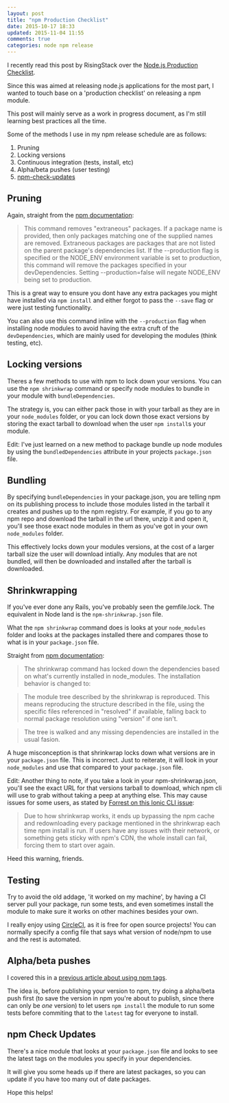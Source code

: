 ```yaml
---
layout: post
title: "npm Production Checklist"
date: 2015-10-17 18:33
updated: 2015-11-04 11:55
comments: true
categories: node npm release
---
```


I recently read this post by RisingStack over the [Node.js Production Checklist](https://blog.risingstack.com/node-js-production-checklist). 

Since this was aimed at releasing node.js applications for the most part, I wanted to touch base on a 'production checklist' on releasing a npm module.

This post will mainly serve as a work in progress document, as I'm still learning best practices all the time.

Some of the methods I use in my npm release schedule are as follows:

1. Pruning
2. Locking versions
3. Continuous integration (tests, install, etc)
4. Alpha/beta pushes (user testing)
5. [npm-check-updates](https://github.com/tjunnone/npm-check-updates)

## Pruning

Again, straight from the [npm documentation](https://docs.npmjs.com/cli/prune):

> This command removes "extraneous" packages. If a package name is provided, then only packages matching one of the supplied names are removed.
> Extraneous packages are packages that are not listed on the parent package's dependencies list.
> If the --production flag is specified or the NODE_ENV environment variable is set to production, this command will remove the packages specified in your devDependencies. Setting --production=false will negate NODE_ENV being set to production.

This is a great way to ensure you dont have any extra packages you might have installed via `npm install` and either forgot to pass the `--save` flag or were just testing functionality.

You can also use this command inline with the `--production` flag when installing node modules to avoid having the extra cruft of the `devDependencies`, which are mainly used for developing the modules (think testing, etc).

## Locking versions

Theres a few methods to use with npm to lock down your versions. You can use the `npm shrinkwrap` command or specify node modules to bundle in your module with `bundleDependencies`. 

The strategy is, you can either pack those in with your tarball as they are in your `node_modules` folder, or you can lock down those exact versions by storing the exact tarball to download when the user `npm install`s your module.

Edit: I've just learned on a new method to package bundle up node modules by using the `bundledDependencies` attribute in your projects `package.json` file.

## Bundling

By specifying `bundleDependencies` in your package.json, you are telling npm on its publishing process to include those modules listed in the tarball it creates and pushes up to the npm registry. For example, if you go to any npm repo and download the tarball in the url there, unzip it and open it, you'll see those exact node modules in them as you've got in your own `node_modules` folder. 

This effectively locks down your modules versions, at the cost of a larger tarball size the user will download intially. Any modules that are not bundled, will then be downloaded and installed after the tarball is downloaded.

## Shrinkwrapping

If you've ever done any Rails, you've probably seen the gemfile.lock. The equivalent in Node land is the `npm-shrinkwrap.json` file. 

What the `npm shrinkwrap` command does is looks at your `node_modules` folder and looks at the packages installed there and compares those to what is in your `package.json` file. 

Straight from [npm documentation](https://docs.npmjs.com/cli/shrinkwrap):

> The shrinkwrap command has locked down the dependencies based on what's currently installed in node_modules. The installation behavior is changed to:

> The module tree described by the shrinkwrap is reproduced. This means reproducing the structure described in the file, using the specific files referenced in "resolved" if available, falling back to normal package resolution using "version" if one isn't.

> The tree is walked and any missing dependencies are installed in the usual fasion.

A huge misconception is that shrinkwrap locks down what versions are in your `package.json` file. This is incorrect. Just to reiterate, it will look in your `node_modules` and use that compared to your `package.json` file.

Edit: Another thing to note, if you take a look in your npm-shrinkwrap.json, you'll see the exact URL for that versions tarball to download, which npm cli will use to grab without taking a peep at anything else. This may cause issues for some users, as stated by [Forrest on this Ionic CLI issue](https://github.com/driftyco/ionic-cli/issues/636):

> Due to how shrinkwrap works, it ends up bypassing the npm cache and redownloading every package mentioned in the shrinkwrap each time npm install is run. If users have any issues with their network, or something gets sticky with npm's CDN, the whole install can fail, forcing them to start over again.

Heed this warning, friends.

## Testing

Try to avoid the old addage, 'it worked on my machine', by having a CI server pull your package, run some tests, and even sometimes install the module to make sure it works on other machines besides your own.

I really enjoy using [CircleCI](https://circleci.com/), as it is free for open source projects! You can normally specify a config file that says what version of node/npm to use and the rest is automated.

## Alpha/beta pushes

I covered this in a [previous article about using npm tags](http://jbavari.github.io/blog/2015/10/16/using-npm-tags). 

The idea is, before publishing your version to npm, try doing a alpha/beta push first (to save the version in npm you're about to publish, since there can only be *one* version) to let users `npm install` the module to run some tests before commiting that to the `latest` tag for everyone to install.

## npm Check Updates

There's a nice module that looks at your `package.json` file and looks to see the latest tags on the modules you specify in your dependencies. 

It will give you some heads up if there are latest packages, so you can update if you have too many out of date packages.

Hope this helps!
